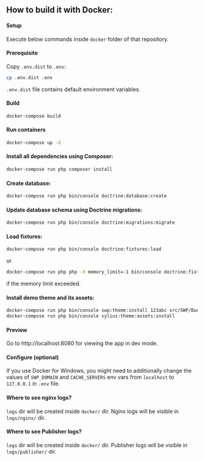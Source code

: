 ## How to build it with Docker:

#### Setup

Execute below commands inside `docker` folder of that repository.

#### Prerequisite

Copy `.env.dist` to `.env`:

```bash
cp .env.dist .env
```

`.env.dist` file contains default environment variables. 

#### Build

```bash
docker-compose build
```

#### Run containers

```bash
docker-compose up -d
```

#### Install all dependencies using Composer:

```bash
docker-compose run php composer install
```

#### Create database:

```bash
docker-compose run php bin/console doctrine:database:create
```

#### Update database schema using Doctrine migrations:

```bash
docker-compose run php bin/console doctrine:migrations:migrate
```

#### Load fixtures:

```bash
docker-compose run php bin/console doctrine:fixtures:load
```

or 

```bash
docker-compose run php php -d memory_limit=-1 bin/console doctrine:fixtures:load
```

if the memory limit exceeded.

#### Install demo theme and its assets:

```bash
docker-compose run php bin/console swp:theme:install 123abc src/SWP/Bundle/FixturesBundle/Resources/themes/DefaultTheme/ -f -p
docker-compose run php bin/console sylius:theme:assets:install
```

#### Preview

Go to http://localhost:8080 for viewing the app in dev mode.

#### Configure (optional)

If you use Docker for Windows, you might need to additionally 
change the values of `SWP_DOMAIN` and `CACHE_SERVERS` env vars from `localhost` to `127.0.0.1` in `.env` file.

#### Where to see nginx logs?

`logs` dir will be created inside `docker/` dir. Nginx logs will be visible in `logs/nginx/` dir.

#### Where to see Publisher logs?

`logs` dir will be created inside `docker/` dir. Publisher logs will be visible in `logs/publisher/` dir.

